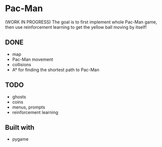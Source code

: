 # Pac-Man
(WORK IN PROGRESS)
The goal is to first implement whole Pac-Man game, then use reinforcement learning to get the yellow ball moving by itself!

## DONE
* map
* Pac-Man movement 
* collisions
* A* for finding the shortest path to Pac-Man

## TODO
* ghosts
* coins
* menus, prompts
* reinforcement learning

## Built with
- pygame
